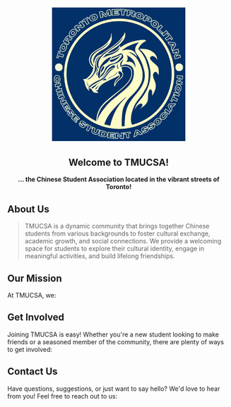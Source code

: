 <h1 align="center">
  <img src="https://github.com/TMUCSA/tmucsa-website/blob/dev/public/icons/logo3.png" height="60%" width="60%" alt="logo"/>
</h1>

<h2 align="center">Welcome to TMUCSA!</h2>
<p align="center"><strong>... the Chinese Student Association located in the vibrant streets of Toronto!</strong></h4>

## About Us
> TMUCSA is a dynamic community that brings together Chinese students from various backgrounds to foster cultural exchange, academic growth, and social connections. We provide a welcoming space for students to explore their cultural identity, engage in meaningful activities, and build lifelong friendships.

## Our Mission
At TMUCSA, we:

## Get Involved
Joining TMUCSA is easy! Whether you're a new student looking to make friends or a seasoned member of the community, there are plenty of ways to get involved:

## Contact Us
Have questions, suggestions, or just want to say hello? We'd love to hear from you! Feel free to reach out to us:


